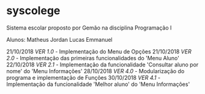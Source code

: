 # syscolege
Sistema escolar proposto por Gemão na disciplina Programação I

Alunos:
Matheus Jordan
Lucas Emmanuel

21/10/2018 *VER 1.0* - Implementação do Menu de Opções
21/10/2018 *VER 2.0* - Implementação das primeiras funcionalidades do 'Menu Aluno'
22/10/2018 *VER 2.1* - Implementação da funcionalidade 'Consultar aluno por nome' do 'Menu Informações'
28/10/2018 *VER 4.0* - Modularização do programa e implementação de Funções
30/10/2018 *VER 4.1* - Implementação da funcionalidade 'Melhor aluno' do 'Menu Informações'